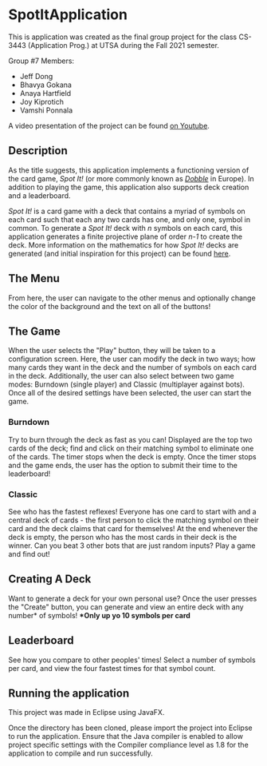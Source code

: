 # SpotItApplication

This is application was created as the final group project for the class CS-3443 (Application Prog.) at UTSA during the Fall 2021 semester.

Group #7 Members:
- Jeff Dong
- Bhavya Gokana
- Anaya Hartfield
- Joy Kiprotich
- Vamshi Ponnala

A video presentation of the project can be found [on Youtube](https://youtu.be/hU7tObX52EM).
## Description

As the title suggests, this application implements a functioning version of the card game, *Spot It!* (or more commonly known as [*Dobble*](https://www.dobblegame.com/en/games/) in Europe). In addition to playing the game, this application also supports deck creation and a leaderboard.

*Spot It!* is a card game with a deck that contains a myriad of symbols on each card such that each any two cards has one, and only one, symbol in common. To generate a *Spot It!* deck with *n* symbols on each card, this application generates a finite projective plane of order *n-1* to create the deck. More information on the mathematics for how *Spot It!* decks are generated (and initial inspiration for this project) can be found [here](https://www.youtube.com/watch?v=VTDKqW_GLkw).

## The Menu

From here, the user can navigate to the other menus and optionally change the color of the background and the text on all of the buttons!

## The Game

When the user selects the "Play" button, they will be taken to a configuration screen. Here, the user can modify the deck in two ways; how many cards they want in the deck and the number of symbols on each card in the deck. Additionally, the user can also select between two game modes: Burndown (single player) and Classic (multiplayer against bots). Once all of the desired settings have been selected, the user can start the game.

### Burndown

Try to burn through the deck as fast as you can! Displayed are the top two cards of the deck; find and click on their matching symbol to eliminate one of the cards. The timer stops when the deck is empty. Once the timer stops and the game ends, the user has the option to submit their time to the leaderboard!

### Classic

See who has the fastest reflexes! Everyone has one card to start with and a central deck of cards - the first person to click the matching symbol on their card and the deck claims that card for themselves! At the end whenever the deck is empty, the person who has the most cards in their deck is the winner. Can you beat 3 other bots that are just random inputs? Play a game and find out!

## Creating A Deck

Want to generate a deck for your own personal use? Once the user presses the "Create" button, you can generate and view an entire deck with any number* of symbols!
__*Only up yo 10 symbols per card__

## Leaderboard

See how you compare to other peoples' times! Select a number of symbols per card, and view the four fastest times for that symbol count.

## Running the application

This project was made in Eclipse using JavaFX.

Once the directory has been cloned, please import the project into Eclipse to run the application. Ensure that the Java compiler is enabled to allow project specific settings with the Compiler compliance level as 1.8 for the application to compile and run successfully.
